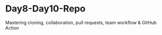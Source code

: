# Day8-Day10-Repo
Mastering cloning, collaboration, pull requests, team workflow &amp; GitHub Action
